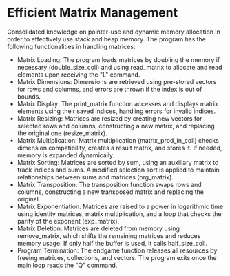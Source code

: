 # Efficient Matrix Management

Consolidated knowledge on pointer-use and dynamic memory allocation in order to effectively use stack and heap memory. The program has the following functionalities in handling matrices:

* Matrix Loading: The program loads matrices by doubling the memory if necessary (double_size_coll) and using read_matrix to allocate and read elements upon receiving the "L" command.
* Matrix Dimensions: Dimensions are retrieved using pre-stored vectors for rows and columns, and errors are thrown if the index is out of bounds.
* Matrix Display: The print_matrix function accesses and displays matrix elements using their saved indices, handling errors for invalid indices.
* Matrix Resizing: Matrices are resized by creating new vectors for selected rows and columns, constructing a new matrix, and replacing the original one (resize_matrix).
* Matrix Multiplication: Matrix multiplication (matrix_prod_in_coll) checks dimension compatibility, creates a result matrix, and stores it. If needed, memory is expanded dynamically.
* Matrix Sorting: Matrices are sorted by sum, using an auxiliary matrix to track indices and sums. A modified selection sort is applied to maintain relationships between sums and matrices (org_matrix).
* Matrix Transposition: The transposition function swaps rows and columns, constructing a new transposed matrix and replacing the original.
* Matrix Exponentiation: Matrices are raised to a power in logarithmic time using identity matrices, matrix multiplication, and a loop that checks the parity of the exponent (exp_matrix).
* Matrix Deletion: Matrices are deleted from memory using remove_matrix, which shifts the remaining matrices and reduces memory usage. If only half the buffer is used, it calls half_size_coll.
* Program Termination: The endgame function releases all resources by freeing matrices, collections, and vectors. The program exits once the main loop reads the "Q" command.


